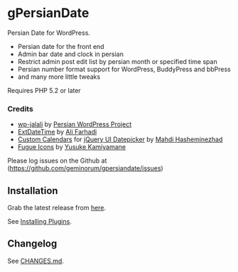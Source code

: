 # gPersianDate

Persian Date for WordPress.

* Persian date for the front end
* Admin bar date and clock in persian
* Restrict admin post edit list by persian month or specified time span
* Persian number format support for WordPress, BuddyPress and bbPress
* and many more little tweaks

Requires PHP 5.2 or later

### Credits
* [wp-jalali](https://wordpress.org/plugins/wp-jalali/) by [Persian WordPress Project](http://wp-persian.com/)
* [ExtDateTime](https://github.com/farhadi/ExtDateTime) by [Ali Farhadi](http://farhadi.ir/)
* [Custom Calendars](http://hasheminezhad.com/datepicker) for [jQuery UI Datepicker](http://jqueryui.com/datepicker/) by [Mahdi Hasheminezhad](http://hasheminezhad.com/)
* [Fugue Icons](http://p.yusukekamiyamane.com/) by [Yusuke Kamiyamane](http://yusukekamiyamane.com/)

Please log issues on the Github at (https://github.com/geminorum/gpersiandate/issues)

## Installation

Grab the latest release from [here](https://github.com/geminorum/gpersiandate/releases).

See [Installing Plugins](http://codex.wordpress.org/Managing_Plugins#Installing_Plugins).

## Changelog

See [CHANGES.md](CHANGES.md).